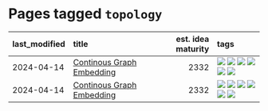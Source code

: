 # Pages tagged `topology`

|last_modified|title|est. idea maturity|tags
|:---|:---|---:|:---|
|2024-04-14|[Continous Graph Embedding](../semantic_space_geometry.md)|2332|[![](https://img.shields.io/badge/tag-differential_geometry-cc5ed7)](../tags/differential_geometry.md) [![](https://img.shields.io/badge/tag-experimental-7c795e)](../tags/experimental.md) [![](https://img.shields.io/badge/tag-gnn-dd597e)](../tags/gnn.md) [![](https://img.shields.io/badge/tag-ricci_tensor-e8ae48)](../tags/ricci_tensor.md) [![](https://img.shields.io/badge/tag-riemannian_geometry-b5ec2c)](../tags/riemannian_geometry.md) [![](https://img.shields.io/badge/tag-topology-f76896)](../tags/topology.md)|
|2024-04-14|[Continous Graph Embedding](../continuous_graph_embedding.md)|2332|[![](https://img.shields.io/badge/tag-differential_geometry-cc5ed7)](../tags/differential_geometry.md) [![](https://img.shields.io/badge/tag-experimental-7c795e)](../tags/experimental.md) [![](https://img.shields.io/badge/tag-gnn-dd597e)](../tags/gnn.md) [![](https://img.shields.io/badge/tag-ricci_tensor-e8ae48)](../tags/ricci_tensor.md) [![](https://img.shields.io/badge/tag-riemannian_geometry-b5ec2c)](../tags/riemannian_geometry.md) [![](https://img.shields.io/badge/tag-topology-f76896)](../tags/topology.md)|